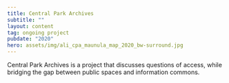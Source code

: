 ```yaml
---
title: Central Park Archives
subtitle: ""
layout: content
tag: ongoing project
pubdate: "2020"
hero: assets/img/ali_cpa_maunula_map_2020_bw-surround.jpg
---
```

Central Park Archives is a project that discusses questions of access, while bridging the gap between public spaces and information commons.